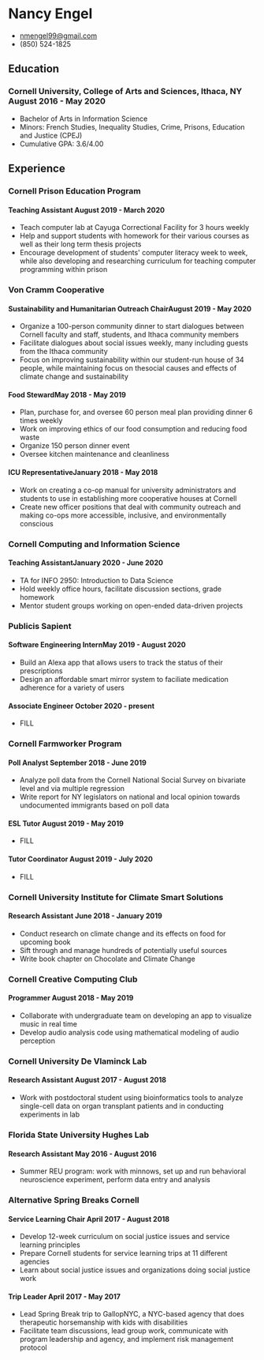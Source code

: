 <!-- The (first) h1 will be used as the <title> of the HTML page -->

# Nancy Engel

<!-- The unordered list immediately after the h1 will be formatted on a single
line. It is intended to be used for contact details -->

- <nmengel99@gmail.com>
- (850) 524-1825

<!-- The paragraph after the h1 and ul and before the first h2 is optional. It
is intended to be used for a short summary. -->
<!-- CEO and Software Engineer with knowledge of applied information theory, 
including optimizing lossless compression schema of both the length-limited and
adaptive variants. -->

## Education

### <span>Cornell University, College of Arts and Sciences, Ithaca, NY</span> <span> August 2016 - May 2020 </span>

 - Bachelor of Arts in Information Science
 - Minors: French Studies, Inequality Studies, Crime, Prisons, Education and Justice (CPEJ)
 - Cumulative GPA: 3.6/4.00 

## Experience

<!-- You have to wrap the "left" and "right" half of these headings in spans by
hand -->

### <span> Cornell Prison Education Program </span>

#### <span> Teaching Assistant</span></span> <span>August 2019 - March 2020</span>

<!-- Pied Piper is a multi-platform technology based on a proprietary universal
compression algorithm that has consistently fielded high Weisman Scores™ that
are not merely competitive, but approach the theoretical limit of lossless
compression. -->

 - Teach computer lab at Cayuga Correctional Facility for 3 hours weekly
 - Help and support students with homework for their various courses as well as their long term thesis projects
 - Encourage development of students' computer literacy week to week, while also developing and researching curriculum for teaching computer programming within prison

### <span> Von Cramm Cooperative</span> 

#### <span> Sustainability and Humanitarian Outreach Chair</span><span>August 2019 - May 2020</span>

 - Organize a 100-person community dinner to start dialogues between Cornell faculty and staff, students, and Ithaca community members
 - Facilitate dialogues about social issues weekly, many including guests from the Ithaca community
 - Focus on improving sustainability within our student-run house of 34 people, while maintaining focus on thesocial causes and effects of climate change and sustainability

#### <span> Food Steward</span><span>May 2018 - May 2019</span>

- Plan, purchase for, and oversee 60 person meal plan providing dinner 6 times weekly
- Work on improving ethics of our food consumption and reducing food waste
- Organize 150 person dinner event
- Oversee kitchen maintenance and cleanliness 

#### <span> ICU Representative</span><span>January 2018 - May 2018</span>

- Work on creating a co-op manual for university administrators and students to use in establishing more cooperative houses at Cornell
- Create new officer positions that deal with community outreach and making co-ops more accessible, inclusive, and environmentally conscious

### <span>Cornell Computing and Information Science</span> 

#### <span> Teaching Assistant</span><span>January 2020 - June 2020</span>

 - TA for INFO 2950: Introduction to Data Science
 - Hold weekly office hours, facilitate discussion sections, grade homework
 - Mentor student groups working on open-ended data-driven projects

### <span> Publicis Sapient</span> 

#### <span> Software Engineering Intern</span><span>May 2019 - August 2020</span>
 - Build an Alexa app that allows users to track the status of their prescriptions
 - Design an affordable smart mirror system to faciliate medication adherence for a variety of users

#### <span> Associate Engineer </span><span>October 2020 - present</span>
 - FILL 

### <span> Cornell Farmworker Program</span> 

#### <span> Poll Analyst </span> <span>September 2018 - June 2019</span>
 - Analyze poll data from the Cornell National Social Survey on bivariate level and via multiple regression
 - Write report for NY legislators on national and local opinion towards undocumented immigrants based on poll data 

#### <span> ESL Tutor </span> <span>August 2019 - May 2019</span>
 - FILL 

#### <span> Tutor Coordinator </span> <span>August 2019 - July 2020</span>
 - FILL

### <span>Cornell University Institute for Climate Smart Solutions</span> 

#### <span> Research Assistant </span> <span>June 2018 - January 2019</span>

- Conduct research on climate change and its effects on food for upcoming book
- Sift through and manage hundreds of potentially useful sources
- Write book chapter on Chocolate and Climate Change 

### <span>Cornell Creative Computing Club</span> 

#### <span> Programmer </span> <span>August 2018 - May 2019</span>

- Collaborate with undergraduate team on developing an app to visualize music in real time
- Develop audio analysis code using mathematical modeling of audio perception 

### <span> Cornell University De Vlaminck Lab</span> 

#### <span> Research Assistant </span><span>August 2017 - August 2018</span>

- Work with postdoctoral student using bioinformatics tools to analyze single-cell data on organ transplant patients and in conducting experiments in lab 

### <span>Florida State University Hughes Lab</span> 

#### <span> Research Assistant </span> <span> May 2016 - August 2016</span>

- Summer REU program: work with minnows, set up and run behavioral neuroscience experiment, perform data entry and analysis 

### <span>Alternative Spring Breaks Cornell</span> 

#### <span>Service Learning Chair</span> <span> April 2017 - August 2018</span>
- Develop 12-week curriculum on social justice issues and service learning principles
- Prepare Cornell students for service learning trips at 11 different agencies
- Learn about social justice issues and organizations doing social justice work

#### <span>Trip Leader</span><span> April 2017 - May 2017 </span>
 - Lead Spring Break trip to GallopNYC, a NYC-based agency that does therapeutic horsemanship with kids with disabilities
 -  Facilitate team discussions, lead group work, communicate with program leadership and agency, and implement risk management protocol


<!-- ## Projects

### <span>Miss Direction</span> <span>Aug 2016</span>

A mapping engine that misguides you:

   - Won award at AIHacks 2016
   - Built by all women team of newbie programmers
   - Using modern technologies such as GoogleMaps, Chrome Extension and Javascript

## Skills

 - Web development: HTML, CSS, JavaScript
 - Compression: Mpeg, MP4, GIF -->
